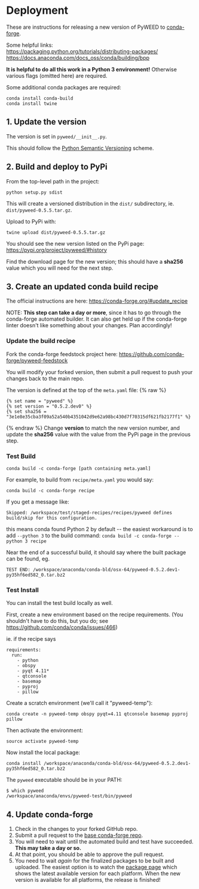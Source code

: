 # Deployment

These are instructions for releasing a new version of PyWEED to [conda-forge](https://conda-forge.org/).

Some helpful links:  
<https://packaging.python.org/tutorials/distributing-packages/>  
<https://docs.anaconda.com/docs_oss/conda/building/bpp>

__It is helpful to do all this work in a Python 3 environment!__ Otherwise various flags (omitted here) are required.

Some additional conda packages are required:

```
conda install conda-build
conda install twine
```

## 1. Update the version

The version is set in `pyweed/__init__.py`.

This should follow the 
[Python Semantic Versioning](https://packaging.python.org/tutorials/distributing-packages/#semantic-versioning-preferred)
scheme.

## 2. Build and deploy to PyPi

From the top-level path in the project:

```
python setup.py sdist
```

This will create a versioned distribution in the `dist/` subdirectory, ie. `dist/pyweed-0.5.5.tar.gz`.

Upload to PyPi with:

```
twine upload dist/pyweed-0.5.5.tar.gz
```

You should see the new version listed on the PyPi page: <https://pypi.org/project/pyweed/#history>

Find the download page for the new version; this should have a __sha256__ value which you will need for the next step.

## 3. Create an updated conda build recipe

The official instructions are here: <https://conda-forge.org/#update_recipe>

NOTE: __This step can take a day or more__, since it has to go through the conda-forge automated builder. It can
also get held up if the conda-forge linter doesn't like something about your changes. Plan accordingly!

### Update the build recipe

Fork the conda-forge feedstock project here: <https://github.com/conda-forge/pyweed-feedstock>

You will modify your forked version, then submit a pull request to push your changes back to the main repo.

The version is defined at the top of the `meta.yaml` file:
{% raw %}

```
{% set name = "pyweed" %}
{% set version = "0.5.2.dev0" %}
{% set sha256 = "3e1e8e35cba3f09a52a540b4351042d9e62a98bc430d7f70315df621fb2177f1" %}
```

{% endraw %}
Change __version__ to match the new version number, and
update the __sha256__ value with the value from the PyPi page in the previous step.

### Test Build

```
conda build -c conda-forge [path containing meta.yaml]
```

For example, to build from `recipe/meta.yaml` you would say:

```
conda build -c conda-forge recipe
```

If you get a message like:

```
Skipped: /workspace/test/staged-recipes/recipes/pyweed defines build/skip for this configuration.
```

this means conda found Python 2 by default -- the easiest workaround is to add `--python 3` to the build command:
`conda build -c conda-forge --python 3 recipe`


Near the end of a successful build, it should say where the built package can be found, eg.

    TEST END: /workspace/anaconda/conda-bld/osx-64/pyweed-0.5.2.dev1-py35hf6ed582_0.tar.bz2

### Test Install

You can install the test build locally as well.

First, create a new environment based on the recipe requirements. 
(You shouldn't have to do this, but you do; see <https://github.com/conda/conda/issues/466>)

ie. if the recipe says

```
requirements:
  run:
    - python
    - obspy
    - pyqt 4.11*
    - qtconsole
    - basemap
    - pyproj
    - pillow
```

Create a scratch environment (we'll call it "pyweed-temp"):

```
conda create -n pyweed-temp obspy pyqt=4.11 qtconsole basemap pyproj pillow
```

Then activate the environment:

```
source activate pyweed-temp
```

Now install the local package:

```
conda install /workspace/anaconda/conda-bld/osx-64/pyweed-0.5.2.dev1-py35hf6ed582_0.tar.bz2
```

The `pyweed` executable should be in your PATH:

```
$ which pyweed
/workspace/anaconda/envs/pyweed-test/bin/pyweed
```

## 4. Update conda-forge

1. Check in the changes to your forked GitHub repo.
2. Submit a pull request to the [base conda-forge repo](https://github.com/conda-forge/pyweed-feedstock). 
3. You will need to wait until the automated build and test have succeeded. __This may take a day or so.__ 
4. At that point, you should be able to approve the pull request. 
5. You need to wait _again_ for the finalized packages to be built and uploaded. The easiest option is to watch
the [package page](https://anaconda.org/conda-forge/pyweed) which shows the latest available version for each
platform. When the new version is available for all platforms, the release is finished!
